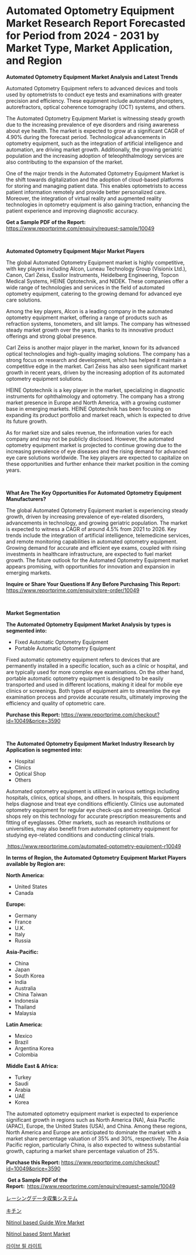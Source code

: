 <p><h1>Automated Optometry Equipment Market Research Report Forecasted for Period from 2024 -  2031 by Market Type, Market Application, and Region</h1></p><p><strong>Automated Optometry Equipment Market Analysis and Latest Trends</strong></p>
<p><p>Automated Optometry Equipment refers to advanced devices and tools used by optometrists to conduct eye tests and examinations with greater precision and efficiency. These equipment include automated phoropters, autorefractors, optical coherence tomography (OCT) systems, and others.</p><p>The Automated Optometry Equipment Market is witnessing steady growth due to the increasing prevalence of eye disorders and rising awareness about eye health. The market is expected to grow at a significant CAGR of 4.90% during the forecast period. Technological advancements in optometry equipment, such as the integration of artificial intelligence and automation, are driving market growth. Additionally, the growing geriatric population and the increasing adoption of teleophthalmology services are also contributing to the expansion of the market.</p><p>One of the major trends in the Automated Optometry Equipment Market is the shift towards digitalization and the adoption of cloud-based platforms for storing and managing patient data. This enables optometrists to access patient information remotely and provide better personalized care. Moreover, the integration of virtual reality and augmented reality technologies in optometry equipment is also gaining traction, enhancing the patient experience and improving diagnostic accuracy.</p></p>
<p><strong>Get a Sample PDF of the Report:&nbsp;</strong> <a href="https://www.reportprime.com/enquiry/request-sample/10049">https://www.reportprime.com/enquiry/request-sample/10049</a></p>
<p>&nbsp;</p>
<p><strong>Automated Optometry Equipment Major Market Players</strong></p>
<p><p>The global Automated Optometry Equipment market is highly competitive, with key players including Alcon, Luneau Technology Group (Visionix Ltd.), Canon, Carl Zeiss, Essilor Instruments, Heidelberg Engineering, Topcon Medical Systems, HEINE Optotechnik, and NIDEK. These companies offer a wide range of technologies and services in the field of automated optometry equipment, catering to the growing demand for advanced eye care solutions.</p><p>Among the key players, Alcon is a leading company in the automated optometry equipment market, offering a range of products such as refraction systems, tonometers, and slit lamps. The company has witnessed steady market growth over the years, thanks to its innovative product offerings and strong global presence.</p><p>Carl Zeiss is another major player in the market, known for its advanced optical technologies and high-quality imaging solutions. The company has a strong focus on research and development, which has helped it maintain a competitive edge in the market. Carl Zeiss has also seen significant market growth in recent years, driven by the increasing adoption of its automated optometry equipment solutions.</p><p>HEINE Optotechnik is a key player in the market, specializing in diagnostic instruments for ophthalmology and optometry. The company has a strong market presence in Europe and North America, with a growing customer base in emerging markets. HEINE Optotechnik has been focusing on expanding its product portfolio and market reach, which is expected to drive its future growth.</p><p>As for market size and sales revenue, the information varies for each company and may not be publicly disclosed. However, the automated optometry equipment market is projected to continue growing due to the increasing prevalence of eye diseases and the rising demand for advanced eye care solutions worldwide. The key players are expected to capitalize on these opportunities and further enhance their market position in the coming years.</p></p>
<p>&nbsp;</p>
<p><strong>What Are The Key Opportunities For Automated Optometry Equipment Manufacturers?</strong></p>
<p><p>The global Automated Optometry Equipment market is experiencing steady growth, driven by increasing prevalence of eye-related disorders, advancements in technology, and growing geriatric population. The market is expected to witness a CAGR of around 4.5% from 2021 to 2026. Key trends include the integration of artificial intelligence, telemedicine services, and remote monitoring capabilities in automated optometry equipment. Growing demand for accurate and efficient eye exams, coupled with rising investments in healthcare infrastructure, are expected to fuel market growth. The future outlook for the Automated Optometry Equipment market appears promising, with opportunities for innovation and expansion in emerging markets.</p></p>
<p><strong>Inquire or Share Your Questions If Any Before Purchasing This Report:</strong> <a href="https://www.reportprime.com/enquiry/pre-order/10049">https://www.reportprime.com/enquiry/pre-order/10049</a></p>
<p>&nbsp;</p>
<p><strong>Market Segmentation</strong></p>
<p><strong>The Automated Optometry Equipment Market Analysis by types is segmented into:</strong></p>
<p><ul><li>Fixed Automatic Optometry Equipment</li><li>Portable Automatic Optometry Equipment</li></ul></p>
<p><p>Fixed automatic optometry equipment refers to devices that are permanently installed in a specific location, such as a clinic or hospital, and are typically used for more complex eye examinations. On the other hand, portable automatic optometry equipment is designed to be easily transported and used in different locations, making it ideal for mobile eye clinics or screenings. Both types of equipment aim to streamline the eye examination process and provide accurate results, ultimately improving the efficiency and quality of optometric care.</p></p>
<p><strong>Purchase this Report:&nbsp;</strong><a href="https://www.reportprime.com/checkout?id=10049&price=3590">https://www.reportprime.com/checkout?id=10049&price=3590</a></p>
<p>&nbsp;</p>
<p><strong>The Automated Optometry Equipment Market Industry Research by Application is segmented into:</strong></p>
<p><ul><li>Hospital</li><li>Clinics</li><li>Optical Shop</li><li>Others</li></ul></p>
<p><p>Automated optometry equipment is utilized in various settings including hospitals, clinics, optical shops, and others. In hospitals, this equipment helps diagnose and treat eye conditions efficiently. Clinics use automated optometry equipment for regular eye check-ups and screenings. Optical shops rely on this technology for accurate prescription measurements and fitting of eyeglasses. Other markets, such as research institutions or universities, may also benefit from automated optometry equipment for studying eye-related conditions and conducting clinical trials.</p></p>
<p><a href="https://www.reportprime.com/automated-optometry-equipment-r10049">&nbsp;https://www.reportprime.com/automated-optometry-equipment-r10049</a></p>
<p><strong>In terms of Region, the Automated Optometry Equipment Market Players available by Region are:</strong></p>
<p>
    <p> <strong> North America: </strong>
        <ul>
            <li>United States</li>
            <li>Canada</li>
        </ul>
        </p> 
    <p> <strong> Europe: </strong>
        <ul>
            <li>Germany</li>
            <li>France</li>
            <li>U.K.</li>
            <li>Italy</li>
            <li>Russia</li>
        </ul>
        </p> 
    <p> <strong> Asia-Pacific: </strong>
        <ul>
            <li>China</li>
            <li>Japan</li>
            <li>South Korea</li>
            <li>India</li>
            <li>Australia</li>
            <li>China Taiwan</li>
            <li>Indonesia</li>
            <li>Thailand</li>
            <li>Malaysia</li>
        </ul>
        </p> 
    <p> <strong> Latin America: </strong>
        <ul>
            <li>Mexico</li>
            <li>Brazil</li>
            <li>Argentina Korea</li>
            <li>Colombia</li>
        </ul>
        </p> 
    <p> <strong> Middle East & Africa: </strong>
        <ul>
            <li>Turkey</li>
            <li>Saudi</li>
            <li>Arabia</li>
            <li>UAE</li>
            <li>Korea</li>
        </ul>
    </p>
    </p>
<p><p>The automated optometry equipment market is expected to experience significant growth in regions such as North America (NA), Asia Pacific (APAC), Europe, the United States (USA), and China. Among these regions, North America and Europe are anticipated to dominate the market with a market share percentage valuation of 35% and 30%, respectively. The Asia Pacific region, particularly China, is also expected to witness substantial growth, capturing a market share percentage valuation of 25%.</p></p>
<p><strong>Purchase this Report: </strong><a href="https://www.reportprime.com/checkout?id=10049&price=3590">https://www.reportprime.com/checkout?id=10049&price=3590</a></p>
<p>&nbsp;<strong>Get a Sample PDF of the Report:&nbsp;&nbsp;</strong><a href="https://www.reportprime.com/enquiry/request-sample/10049">https://www.reportprime.com/enquiry/request-sample/10049</a></p>
<p><strong></strong></p>
<p><p><a href="https://medium.com/@jacksonmith1931/%E3%83%9E%E3%83%BC%E3%82%B1%E3%83%83%E3%83%88%E3%83%88%E3%83%AC%E3%83%B3%E3%83%89%E3%81%A8%E3%83%9E%E3%83%BC%E3%82%B1%E3%83%83%E3%83%88%E5%88%86%E6%9E%90%E3%81%AB%E9%96%A2%E3%81%99%E3%82%8B%E3%83%AC%E3%83%BC%E3%82%B7%E3%83%B3%E3%82%B0%E3%83%87%E3%83%BC%E3%82%BF%E5%8F%96%E5%BE%97%E3%82%B7%E3%82%B9%E3%83%86%E3%83%A0%E3%81%AE%E4%BA%88%E6%B8%AC%E3%81%AF-2024%E5%B9%B4%E3%81%8B%E3%82%892031%E5%B9%B4%E3%81%BE%E3%81%A7%E3%81%AE%E6%9C%9F%E9%96%93%E3%81%AB%E3%81%A4%E3%81%84%E3%81%A6%E8%A1%8C%E3%82%8F%E3%82%8C%E3%81%A6%E3%81%84%E3%81%BE%E3%81%99-fd28dffee1fd">レーシングデータ収集システム</a></p><p><a href="https://github.com/FredaJerde/Market-Research-Report-List-1/blob/main/393989779160.md">キチン</a></p><p><a href="https://github.com/NikolasKirlin2023/Market-Research-Report-List-1/blob/main/nitinol-based-guide-wire-market.md">Nitinol based Guide Wire Market</a></p><p><a href="https://github.com/LeilaniWyman2021/Market-Research-Report-List-1/blob/main/nitinol-based-stent-market.md">Nitinol based Stent Market</a></p><p><a href="https://medium.com/@sandubujor71/%EC%8B%A4%EC%8B%9C%EA%B0%84-%ED%95%84-%EB%9D%BC%EC%9D%B4%ED%8A%B8-%EC%8B%9C%EC%9E%A5-%EB%B6%84%EC%84%9D-%EA%B7%B8-%EC%97%B0%ED%8F%89%EA%B7%A0-%EC%84%B1%EC%9E%A5%EC%9C%A8-%EC%8B%9C%EC%9E%A5-%EC%84%B8%EB%B6%84%ED%99%94-%EB%B0%8F-%EC%A0%84-%EC%84%B8%EA%B3%84-%EC%82%B0%EC%97%85-%EA%B0%9C%EC%9A%94-4860feee2a95">라이브 필 라이트</a></p></p>